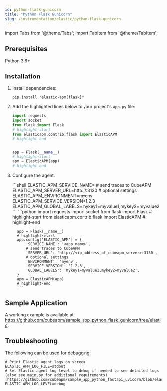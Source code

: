 ```yaml
---
id: python-flask-gunicorn
title: "Python Flask Gunicorn"
slug: /instrumentation/elastic/python-flask-gunicorn
---
```


import Tabs from '@theme/Tabs';
import TabItem from '@theme/TabItem';

## Prerequisites

Python 3.6+

## Installation

1. Install dependencies:

   ```shell
   pip install "elastic-apm[flask]"
   ```

1. Add the highlighted lines below to your project's `app.py` file:

   ```python
   import requests
   import socket
   from flask import Flask
   # highlight-start
   from elasticapm.contrib.flask import ElasticAPM
   # highlight-end


   app = Flask(__name__)
   # highlight-start
   apm = ElasticAPM(app)
   # highlight-end
   ```

1. Configure the agent.

   <Tabs>
      <TabItem value="env" label="Environment Variables">
         ```shell
         ELASTIC_APM_SERVICE_NAME=<app_name>
         # send traces to CubeAPM
         ELASTIC_APM_SERVER_URL=http://<ip_address_of_cubeapm_server>:3130
         # optional settings
         ELASTIC_APM_ENVIRONMENT=myenv
         ELASTIC_APM_SERVICE_VERSION=1.2.3
         ELASTIC_APM_GLOBAL_LABELS=mykey1=myvalue1,mykey2=myvalue2
         ```
      </TabItem>  
      <TabItem value="file" label="Code">
         ```python
         import requests
         import socket
         from flask import Flask
         # highlight-start
         from elasticapm.contrib.flask import ElasticAPM
         # highlight-end

         app = Flask(__name__)
         # highlight-start
         app.config['ELASTIC_APM'] = {
             'SERVICE_NAME': '<app_name>',
             # send traces to CubeAPM
             'SERVER_URL': 'http://<ip_address_of_cubeapm_server>:3130',
             # optional settings
             'ENVIRONMENT': 'myenv',
             'SERVICE_VERSION': '1.2.3',
             'GLOBAL_LABELS': 'mykey1=myvalue1,mykey2=myvalue2',
         }
         apm = ElasticAPM(app)
         # highlight-end
         ```
      </TabItem>

   </Tabs>

## Sample Application

A working example is available at https://github.com/cubeapm/sample_app_python_flask_gunicorn/tree/elastic.

## Troubleshooting

The following can be used for debugging:

```shell
# Print Elastic agent logs on screen
ELASTIC_APM_LOG_FILE=stdout
# Set Elastic agent log level to debug if needed to see detailed logs (also see main.py for additional requirements)[https://github.com/cubeapm/sample_app_python_fastapi_uvicorn/blob/elastic/main.py]
ELASTIC_APM_LOG_LEVEL=debug
```